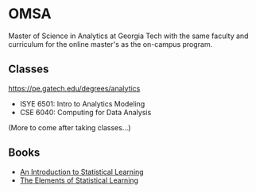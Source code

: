 # OMSA
Master of Science in Analytics at Georgia Tech with the same faculty and curriculum for the online master's as the on-campus program. 

## Classes
https://pe.gatech.edu/degrees/analytics

- ISYE 6501: Intro to Analytics Modeling
- CSE 6040: Computing for Data Analysis
  <p></p>
(More to come after taking classes...) 

## Books
- [An Introduction to Statistical Learning](https://www.statlearning.com/)
- [The Elements of Statistical Learning](https://hastie.su.domains/Papers/ESLII.pdf)
